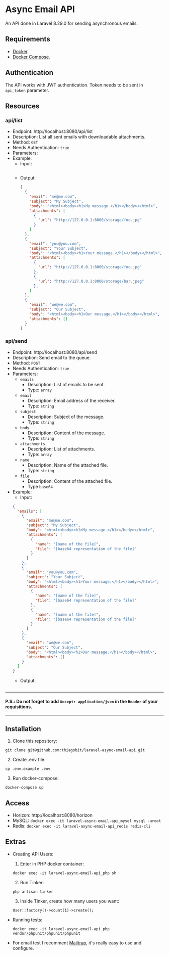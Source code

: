 # Async Email API

An API done in Laravel 8.29.0 for sending asynchronous emails.

## Requirements
- [Docker](https://docs.docker.com/engine/install/).
- [Docker Compose](https://docs.docker.com/compose/install/).

## Authentication

The API works with JWT authentication.
Token needs to be sent in `api_token` parameter.

## Resources

### api/list
- Endpoint: http://localhost:8080/api/list
- Description: List all sent emails with downloadable attachments.
- Method: `GET`
- Needs Authentication: `true`
- Parameters:
- Example:
  - Input:
    ```
    ```
  - Output:
    ```json
    [
      {
        "email": "me@me.com",
        "subject": "My Subject",
        "body": "<html><body><h1>My message.</h1></body></html>",
        "attachments": [
          {
            "url": "http://127.0.0.1:8000/storage/foo.jpg"
          }
        ]
      },
      {
        "email": "you@you.com",
        "subject": "Your Subject",
        "body": "<html><body><h1>Your message.</h1></body></html>",
        "attachments": [
          {
            "url": "http://127.0.0.1:8000/storage/foo.jpg"
          },
          {
            "url": "http://127.0.0.1:8000/storage/bar.jpeg"
          },
        ]
      },
      {
        "email": "we@we.com",
        "subject": "Our Subject",
        "body": "<html><body><h1>Our message.</h1></body></html>",
        "attachments": []
      }
    ]
    ```

### api/send
- Endpoint: http://localhost:8080/api/send
- Description: Send email to the queue.
- Method: `POST`
- Needs Authentication: `true`
- Parameters:
  - `emails`
    - Description: List of emails to be sent.
    - Type: `array`
  - `email`
    - Description: Email address of the receiver.
    - Type: `string`
  - `subject`
    - Description: Subject of the message.
    - Type: `string`
  - `body`
    - Description: Content of the message.
    - Type: `string`
  - `attachments`
    - Description: List of attachments.
    - Type: `array`
  - `name`
    - Description: Name of the attached file.
    - Type: `string`
  - `file`
    - Description: Content of the attached file.
    - Type `base64`
- Example:
  - Input:
  ```json
  {
    "emails": [
      {
        "email": "me@me.com",
        "subject": "My Subject",
        "body": "<html><body><h1>My message.</h1></body></html>",
        "attachments": [
          {
            "name": "[name of the file]",
            "file": "[base64 representation of the file]"
          }
        ]
      },
      {
        "email": "you@you.com",
        "subject": "Your Subject",
        "body": "<html><body><h1>Your message.</h1></body></html>",
        "attachments": [
          {
            "name": "[name of the file]",
            "file": "[base64 representation of the file]"
          },
          {
            "name": "[name of the file]",
            "file": "[base64 representation of the file]"
          }
        ]
      },
      {
        "email": "we@we.com",
        "subject": "Our Subject",
        "body": "<html><body><h1>Our message.</h1></body></html>",
        "attachments": []
      }
    ]
  }
  ```
  - Output:
  ```
  ```
  
---
#### P.S.: Do not forget to add `Accept: application/json` in the `Header` of your requisitions.

---

## Installation
1. Clone this repository:
```shell
git clone git@github.com:thiagobit/laravel-async-email-api.git
```

2. Create .env file:
```shell
cp .env.example .env
```

3. Run docker-compose:
```shell
docker-compose up
```

## Access
- Horizon: http://localhost:8080/horizon  
- MySQL: `docker exec -it laravel-async-email-api_mysql mysql -uroot`  
- Redis: `docker exec -it laravel-async-email-api_redis redis-cli`

## Extras
- Creating API Users:
  1. Enter in PHP docker container:
    ```shell
    docker exec -it laravel-async-email-api_php sh
    ```
  
  2. Run Tinker:
    ```shell
    php artisan tinker
    ```
  
  3. Inside Tinker, create how many users you want:
    ```
    User::factory()->count(1)->create();
    ```
  
- Running tests:
  ```shell
  docker exec -it laravel-async-email-api_php vendor/phpunit/phpunit/phpunit
  ```
  
- For email test I recomment [Mailtrap](https://mailtrap.io/), it's really easy to use and configure.
